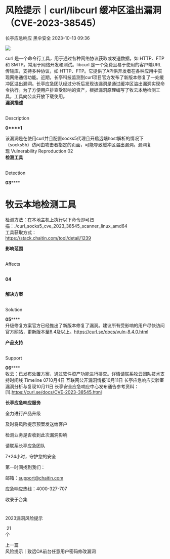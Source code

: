 #  风险提示｜curl/libcurl 缓冲区溢出漏洞（CVE-2023-38545）   
长亭应急响应  黑伞安全   2023-10-13 09:36  
  
![](https://mmbiz.qpic.cn/sz_mmbiz_png/FOh11C4BDicQXYCqbzBIgfeOokA0lVLmbF06cqsD5WQk9qicbS7u2fZI4icuOTPL0AANz5QeORJ8dBDskib5wWm6wQ/640?wx_fmt=png&wxfrom=5&wx_lazy=1&wx_co=1 "")  
  
curl 是一个命令行工具，用于通过各种网络协议获取或发送数据，如 HTTP、FTP 和 SMTP。常用于网络开发和测试。libcurl 是一个免费且易于使用的客户端URL传输库，支持多种协议，如 HTTP、FTP。它提供了API供开发者在各种应用中实现网络通信功能。近期，长亭科技监测到curl项目官方发布了新版本修复了一处缓冲区溢出漏洞。长亭应急团队经过分析后发现该漏洞是通过缓冲区溢出漏洞实现命令执行。为了方便用户排查受影响的资产，根据漏洞原理编写了牧云本地检测工具，工具向公众开放下载使用。  
**漏洞描述**  
  
   
Description   
  
  
  
**0****1**  
  
该漏洞是在使用curl并且配置socks5代理且开启远端host解析的情况下（socks5h）访问由攻击者指定的页面，可能导致缓冲区溢出漏洞。漏洞复现 Vulnerability Reproduction 02  
**检测工具**  
  
   
Detection   
  
  
  
**03******  
#   
# 牧云本地检测工具  
检测方法：在本地主机上执行以下命令即可扫描：./curl_socks5_cve_2023_38545_scanner_linux_amd64  
工具获取方式：  
https://stack.chaitin.com/tool/detail/1239  
  
**影响范围**  
  
   
Affects  
   
  
  
  
**04**  
```
```  
  
**解决方案**  
  
   
Solution   
  
  
  
**05******  
升级修复方案官方已经推出了新版本修复了漏洞。建议所有受影响的用户尽快访问官方网站，更新版本至8.4及以上。https://curl.se/docs/vuln-8.4.0.html  
  
**产品支持**  
  
   
Support   
  
  
  
**06******  
牧云：已发布处置方案，通过软件资产功能进行排查。详情请联系牧云团队技术支持时间线 Timeline 0710月4日 互联网公开漏洞情报10月11日 长亭应急响应实验室漏洞分析与复现10月11日 长亭安全应急响应中心发布通告参考资料：[1].https://curl.se/docs/CVE-2023-38545.html  
  
  
**长亭应急响应服务**  
  
  
  
  
全力进行产品升级  
  
及时将风险提示预案发送给客户  
  
检测业务是否收到此次漏洞影响  
  
请联系长亭应急团队  
  
7*24小时，守护您的安全  
  
  
第一时间找到我们：  
  
邮箱：support@chaitin.com  
  
应急响应热线：4000-327-707  
  
  
收录于合集   
#  
2023漏洞风险提示  
  
 21  
个  
  
上一篇  
风险提示｜致远OA前台任意用户密码修改漏洞  
  
  
